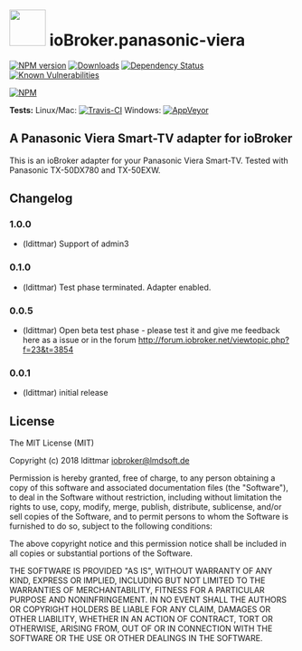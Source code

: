 <h1>
  <img src="https://raw.githubusercontent.com/ldittmar81/ioBroker.panasonic-viera/master/admin/panasonic-viera.png" width="64"/>
  ioBroker.panasonic-viera
</h1>

[![NPM version](http://img.shields.io/npm/v/iobroker.panasonic-viera.svg)](https://www.npmjs.com/package/iobroker.panasonic-viera)
[![Downloads](https://img.shields.io/npm/dm/iobroker.panasonic-viera.svg)](https://www.npmjs.com/package/iobroker.panasonic-viera)
[![Dependency Status](https://img.shields.io/david/ldittmar81/iobroker.panasonic-viera.svg)](https://david-dm.org/ldittmar81/iobroker.panasonic-viera)
[![Known Vulnerabilities](https://snyk.io/test/github/ldittmar81/ioBroker.panasonic-viera/badge.svg)](https://snyk.io/test/github/ldittmar81/ioBroker.panasonic-viera)

[![NPM](https://nodei.co/npm/iobroker.panasonic-viera.png?downloads=true)](https://nodei.co/npm/iobroker.panasonic-viera/)

**Tests:** Linux/Mac: [![Travis-CI](http://img.shields.io/travis/ldittmar81/ioBroker.panasonic-viera/master.svg)](https://travis-ci.org/ldittmar81/ioBroker.panasonic-viera)
Windows: [![AppVeyor](https://ci.appveyor.com/api/projects/status/github/ldittmar81/ioBroker.panasonic-viera?branch=master&svg=true)](https://ci.appveyor.com/project/ldittmar81/ioBroker-panasonic-viera/)

## A Panasonic Viera Smart-TV adapter for ioBroker

This is an ioBroker adapter for your Panasonic Viera Smart-TV. Tested with Panasonic TX-50DX780 and TX-50EXW.

## Changelog

### 1.0.0
* (ldittmar) Support of admin3

### 0.1.0
* (ldittmar) Test phase terminated. Adapter enabled.

### 0.0.5
* (ldittmar) Open beta test phase - please test it and give me feedback here as a issue or in the forum http://forum.iobroker.net/viewtopic.php?f=23&t=3854

### 0.0.1
* (ldittmar) initial release

## License
The MIT License (MIT)

Copyright (c) 2018 ldittmar <iobroker@lmdsoft.de>

Permission is hereby granted, free of charge, to any person obtaining a copy
of this software and associated documentation files (the "Software"), to deal
in the Software without restriction, including without limitation the rights
to use, copy, modify, merge, publish, distribute, sublicense, and/or sell
copies of the Software, and to permit persons to whom the Software is
furnished to do so, subject to the following conditions:

The above copyright notice and this permission notice shall be included in
all copies or substantial portions of the Software.

THE SOFTWARE IS PROVIDED "AS IS", WITHOUT WARRANTY OF ANY KIND, EXPRESS OR
IMPLIED, INCLUDING BUT NOT LIMITED TO THE WARRANTIES OF MERCHANTABILITY,
FITNESS FOR A PARTICULAR PURPOSE AND NONINFRINGEMENT. IN NO EVENT SHALL THE
AUTHORS OR COPYRIGHT HOLDERS BE LIABLE FOR ANY CLAIM, DAMAGES OR OTHER
LIABILITY, WHETHER IN AN ACTION OF CONTRACT, TORT OR OTHERWISE, ARISING FROM,
OUT OF OR IN CONNECTION WITH THE SOFTWARE OR THE USE OR OTHER DEALINGS IN
THE SOFTWARE.
